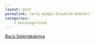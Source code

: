 ```yaml
---
layout: post
permalink: /arti-mimpi-disuntik-dokter/
categories:
    - Uncategorized
---
```


[Baca Selengkapnya](/01)